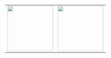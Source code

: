 <table align="left">
  <tr>
    <td><img height="150" src="https://github-readme-stats.vercel.app/api?username=Jikky1618&theme=github_dark&show_icons=ture" />
    <td><img height="150" src="https://github-readme-stats.vercel.app/api/top-langs/?username=Jikky1618&show_icons=true&layout=compact&theme=github_dark" />
  </tr>
</table>

